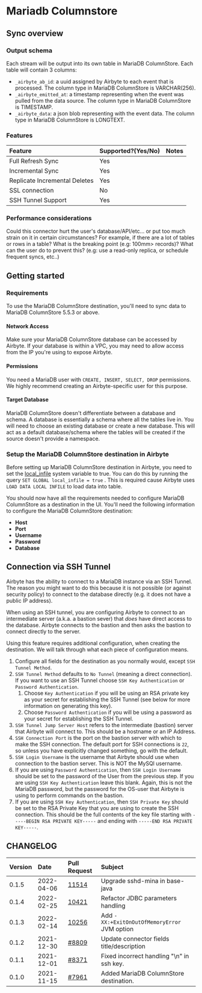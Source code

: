# Mariadb Columnstore

## Sync overview

### Output schema

Each stream will be output into its own table in MariaDB ColumnStore. Each table will contain 3 columns:

* `_airbyte_ab_id`: a uuid assigned by Airbyte to each event that is processed. The column type in MariaDB ColumnStore is VARCHAR(256).
* `_airbyte_emitted_at`: a timestamp representing when the event was pulled from the data source. The column type in MariaDB ColumnStore is TIMESTAMP.
* `_airbyte_data`: a json blob representing with the event data. The column type in MariaDB ColumnStore is LONGTEXT.

### Features

| Feature | Supported?(Yes/No) | Notes |
| :--- | :--- | :--- |
| Full Refresh Sync | Yes |  |
| Incremental Sync | Yes |  |
| Replicate Incremental Deletes | Yes |  |
| SSL connection | No |  |
| SSH Tunnel Support | Yes |  |

### Performance considerations

Could this connector hurt the user's database/API/etc... or put too much strain on it in certain circumstances? For example, if there are a lot of tables or rows in a table? What is the breaking point (e.g: 100mm&gt; records)? What can the user do to prevent this? (e.g: use a read-only replica, or schedule frequent syncs, etc..)

## Getting started

### Requirements

To use the MariaDB ColumnStore destination, you'll need to sync data to MariaDB ColumnStore 5.5.3 or above.

#### Network Access

Make sure your MariaDB ColumnStore database can be accessed by Airbyte. If your database is within a VPC, you may need to allow access from the IP you're using to expose Airbyte.

#### **Permissions**

You need a MariaDB user with `CREATE, INSERT, SELECT, DROP` permissions. We highly recommend creating an Airbyte-specific user for this purpose.

#### Target Database

MariaDB ColumnStore doesn't differentiate between a database and schema. A database is essentially a schema where all the tables live in. You will need to choose an existing database or create a new database. This will act as a default database/schema where the tables will be created if the source doesn't provide a namespace.

### Setup the MariaDB ColumnStore destination in Airbyte

Before setting up MariaDB ColumnStore destination in Airbyte, you need to set the [local\_infile](https://mariadb.com/kb/en/server-system-variables/#local_infile) system variable to true. You can do this by running the query `SET GLOBAL local_infile = true` . This is required cause Airbyte uses `LOAD DATA LOCAL INFILE` to load data into table.

You should now have all the requirements needed to configure MariaDB ColumnStore as a destination in the UI. You'll need the following information to configure the MariaDB ColumnStore destination:

* **Host**
* **Port**
* **Username**
* **Password**
* **Database**

## Connection via SSH Tunnel

Airbyte has the ability to connect to a MariaDB instance via an SSH Tunnel. The reason you might want to do this because it is not possible \(or against security policy\) to connect to the database directly \(e.g. it does not have a public IP address\).

When using an SSH tunnel, you are configuring Airbyte to connect to an intermediate server \(a.k.a. a bastion sever\) that _does_ have direct access to the database. Airbyte connects to the bastion and then asks the bastion to connect directly to the server.

Using this feature requires additional configuration, when creating the destination. We will talk through what each piece of configuration means.

1. Configure all fields for the destination as you normally would, except `SSH Tunnel Method`.
2. `SSH Tunnel Method` defaults to `No Tunnel` \(meaning a direct connection\). If you want to use an SSH Tunnel choose `SSH Key Authentication` or `Password Authentication`.
   1. Choose `Key Authentication` if you will be using an RSA private key as your secret for establishing the SSH Tunnel \(see below for more information on generating this key\).
   2. Choose `Password Authentication` if you will be using a password as your secret for establishing the SSH Tunnel.
3. `SSH Tunnel Jump Server Host` refers to the intermediate \(bastion\) server that Airbyte will connect to. This should be a hostname or an IP Address.
4. `SSH Connection Port` is the port on the bastion server with which to make the SSH connection. The default port for SSH connections is `22`, so unless you have explicitly changed something, go with the default.
5. `SSH Login Username` is the username that Airbyte should use when connection to the bastion server. This is NOT the MySQl username.
6. If you are using `Password Authentication`, then `SSH Login Username` should be set to the password of the User from the previous step. If you are using `SSH Key Authentication` leave this blank. Again, this is not the MariaDB password, but the password for the OS-user that Airbyte is using to perform commands on the bastion.
7. If you are using `SSH Key Authentication`, then `SSH Private Key` should be set to the RSA Private Key that you are using to create the SSH connection. This should be the full contents of the key file starting with `-----BEGIN RSA PRIVATE KEY-----` and ending with `-----END RSA PRIVATE KEY-----`.

## CHANGELOG

| Version | Date       | Pull Request                                             | Subject                                      |
|:--------|:-----------|:---------------------------------------------------------|:---------------------------------------------|
| 0.1.5   | 2022-04-06 | [11514](https://github.com/airbytehq/airbyte/pull/11514) | Upgrade sshd-mina in base-java               |
| 0.1.4   | 2022-02-25 | [10421](https://github.com/airbytehq/airbyte/pull/10421) | Refactor JDBC parameters handling            |
| 0.1.3   | 2022-02-14 | [10256](https://github.com/airbytehq/airbyte/pull/10256) | Add `-XX:+ExitOnOutOfMemoryError` JVM option |
| 0.1.2   | 2021-12-30 | [\#8809](https://github.com/airbytehq/airbyte/pull/8809) | Update connector fields title/description    |
| 0.1.1   | 2021-12-01 | [\#8371](https://github.com/airbytehq/airbyte/pull/8371) | Fixed incorrect handling "\n" in ssh key.    |
| 0.1.0   | 2021-11-15 | [\#7961](https://github.com/airbytehq/airbyte/pull/7961) | Added MariaDB ColumnStore destination.       |


